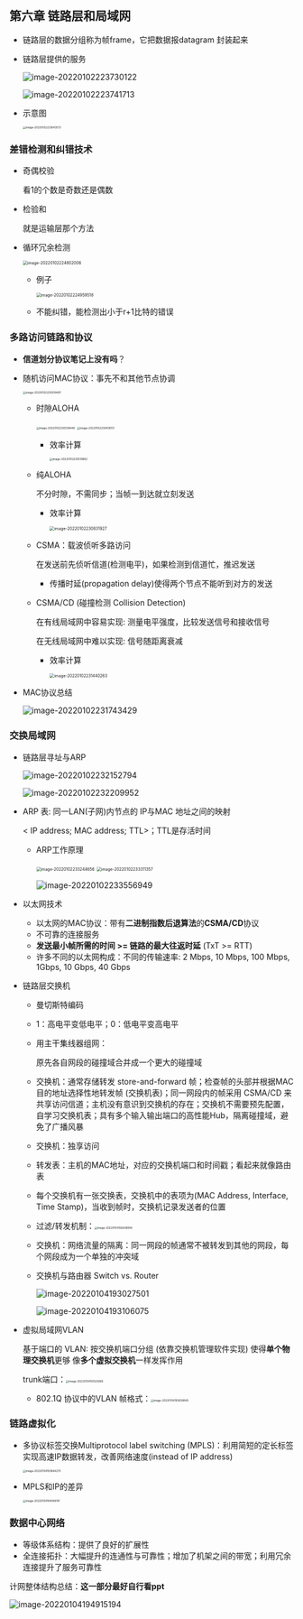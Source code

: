 ##  第六章 链路层和局域网

- 链路层的数据分组称为帧frame，它把数据报datagram 封装起来

- 链路层提供的服务

  ![image-20220102223730122](第六章要点.assets/image-20220102223730122.png)

  ![image-20220102223741713](第六章要点.assets/image-20220102223741713.png)

- 示意图

  <img src="第六章要点.assets/image-20220102223643573.png" alt="image-20220102223643573" style="zoom:33%;" />

### 差错检测和纠错技术

- 奇偶校验

  看1的个数是奇数还是偶数

- 检验和

  就是运输层那个方法

- 循环冗余检测

  <img src="第六章要点.assets/image-20220102224802006.png" alt="image-20220102224802006" style="zoom:50%;" />

  - 例子

    <img src="第六章要点.assets/image-20220102224959518.png" alt="image-20220102224959518" style="zoom:50%;" />

  - 不能纠错，能检测出小于r+1比特的错误

### **多路访问链路和协议**

- **信道划分协议笔记上没有吗**？

- 随机访问MAC协议：事先不和其他节点协调

  <img src="第六章要点.assets/image-20220102225939497.png" alt="image-20220102225939497" style="zoom:33%;" />

  - 时隙ALOHA

    <img src="第六章要点.assets/image-20220102230039448.png" alt="image-20220102230039448" style="zoom:33%;" />

    <img src="第六章要点.assets/image-20220102230406131.png" alt="image-20220102230406131" style="zoom:33%;" />

    - 效率计算

      <img src="第六章要点.assets/image-20220102230519892.png" alt="image-20220102230519892" style="zoom:33%;" />

  - 纯ALOHA

    不分时隙，不需同步；当帧一到达就立刻发送

    - 效率计算 

      <img src="第六章要点.assets/image-20220102230831927.png" alt="image-20220102230831927" style="zoom:50%;" />

  - CSMA：载波侦听多路访问 

    在发送前先侦听信道(检测电平)，如果检测到信道忙，推迟发送 

    - 传播时延(propagation delay)使得两个节点不能听到对方的发送

  - CSMA/CD (碰撞检测 Collision Detection)

    在有线局域网中容易实现: 测量电平强度，比较发送信号和接收信号

    在无线局域网中难以实现: 信号随距离衰减

    - 效率计算

      <img src="第六章要点.assets/image-20220102231440263.png" alt="image-20220102231440263" style="zoom:50%;" />

- MAC协议总结

  ![image-20220102231743429](第六章要点.assets/image-20220102231743429.png)

### 交换局域网

- 链路层寻址与ARP

  ![image-20220102232152794](第六章要点.assets/image-20220102232152794.png)

  ![image-20220102232209952](第六章要点.assets/image-20220102232209952.png)

- ARP 表: 同一LAN(子网)内节点的 IP与MAC 地址之间的映射

  < IP address; MAC address; TTL>；TTL是存活时间

  - ARP工作原理

    <img src="第六章要点.assets/image-20220102233244656.png" alt="image-20220102233244656" style="zoom:50%;" />

    <img src="第六章要点.assets/image-20220102233311357.png" alt="image-20220102233311357" style="zoom:50%;" />

    ![image-20220102233556949](第六章要点.assets/image-20220102233556949.png)

- 以太网技术
  - 以太网的MAC协议：带有**二进制指数后退算法**的**CSMA/CD**协议
  - 不可靠的连接服务
  - **发送最小帧所需的时间 >= 链路的最大往返时延** (TxT >= RTT)
  - 许多不同的以太网构成：不同的传输速率: 2 Mbps, 10 Mbps, 100 Mbps, 1Gbps, 10 Gbps, 40 Gbps

- 链路层交换机

  - 曼切斯特编码

  - 1：高电平变低电平；0：低电平变高电平

  - 用主干集线器组网：

    原先各自网段的碰撞域合并成一个更大的碰撞域

  - 交换机：通常存储转发 store-and-forward 帧；检查帧的头部并根据MAC目的地址选择性地转发帧 (交换机表)；同一网段内的帧采用 CSMA/CD 来共享访问信道；主机没有意识到交换机的存在；交换机不需要预先配置，自学习交换机表；具有多个输入输出端口的高性能Hub，隔离碰撞域，避免了广播风暴

  - 交换机：独享访问

  - 转发表：主机的MAC地址，对应的交换机端口和时间戳；看起来就像路由表

  - 每个交换机有一张交换表，交换机中的表项为(MAC Address, Interface, Time Stamp)，当收到帧时，交换机记录发送者的位置

  - 过滤/转发机制：<img src="第六章要点.assets/image-20220104192648994.png" alt="image-20220104192648994" style="zoom:33%;" />

  - 交换机：网络流量的隔离：同一网段的帧通常不被转发到其他的网段，每个网段成为一个单独的冲突域 

  - 交换机与路由器 Switch vs. Router

    ![image-20220104193027501](第六章要点.assets/image-20220104193027501.png)

    ![image-20220104193106075](第六章要点.assets/image-20220104193106075.png)

- 虚拟局域网VLAN

  基于端口的 VLAN: 按交换机端口分组 (依靠交换机管理软件实现) 使得**单个物理交换机**更够 像**多个虚拟交换机**一样发挥作用

  trunk端口：<img src="第六章要点.assets/image-20220104193525665.png" alt="image-20220104193525665" style="zoom:33%;" />

  - 802.1Q 协议中的VLAN 帧格式：<img src="第六章要点.assets/image-20220104193638845.png" alt="image-20220104193638845" style="zoom:33%;" />

### 链路虚拟化

- 多协议标签交换Multiprotocol label switching (MPLS)：利用简短的定长标签实现高速IP数据转发，改善网络速度(instead of IP address) 

  <img src="第六章要点.assets/image-20220104193844270.png" alt="image-20220104193844270" style="zoom:33%;" />

- MPLS和IP的差异

  <img src="第六章要点.assets/image-20220104194048191.png" alt="image-20220104194048191" style="zoom:33%;" />

  

### 数据中心网络

- 等级体系结构：提供了良好的扩展性
- 全连接拓扑：大幅提升的连通性与可靠性；增加了机架之间的带宽；利用冗余连接提升了服务可靠性

计网整体结构总结：**这一部分最好自行看ppt**

![image-20220104194915194](第六章要点.assets/image-20220104194915194.png)